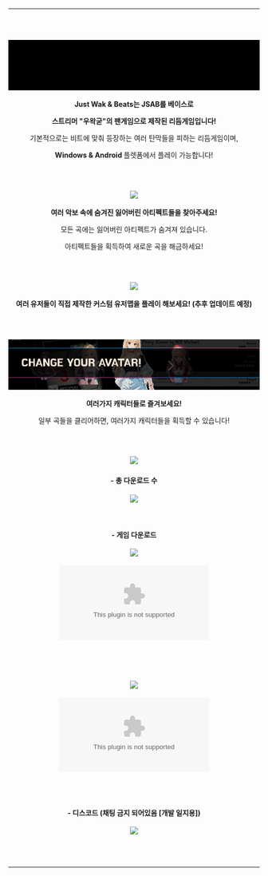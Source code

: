<div align = "center">
  

#
  
-----------------------------


</br></br>
  
<img src = "imgs/comp1.gif"></br>

  
<b> Just Wak & Beats는 JSAB를 베이스로

스트리머 "우왁굳"의 팬게임으로 제작된 리듬게임입니다! </b>

기본적으로는 비트에 맞춰 등장하는 여러 탄막들을 피하는 리듬게임이며, 

<b> Windows & Android </b> 플렛폼에서 플레이 가능합니다!
  
</br></br>


  
<img src = "imgs/comp2.gif"></br>

<b> 여러 악보 속에 숨겨진 잃어버린 아티펙트들을 찾아주세요! </b>

모든 곡에는 잃어버린 아티펙트가 숨겨져 있습니다.

아티펙트들을 획득하여 새로운 곡을 해금하세요!
  
</br></br>


  
<img src = "imgs/comp3.gif"></br>

<b> 여러 유저들이 직접 제작한 커스텀 유저맵을 플레이 해보세요! (추후 업데이트 예정) </b>

</br></br>



  
<img src = "imgs/comp4.gif"></br>

<b> 여러가지 캐릭터들로 즐겨보세요! </b>

일부 곡들을 클리어하면, 여러가지 캐릭터들을 획득할 수 있습니다!
  
</br></br>



  
<img src = "imgs/spr_W.png">

#### - 총 다운로드 수

![](https://img.shields.io/github/downloads/ABER1047/Just_Wak_and_Beats/total?color=866AFF)

</br>

#### - 게임 다운로드 

<img src = "https://i.namu.wiki/i/LAfQUu8A99Hbq5VlgIkbrB9ZFzat7t2zAhfzcQgSJZdTO9P9QXA6yRpbB6tvkUA3Ziw3x-LBYiScDn-8ehcfmG4SneqbWK5RuLmUDxWyPTPjsSwa67nrsadvDOW0vHghql7eFYEk8MwRW5V-ok2yhw.svg"></br>

[![](https://img.shields.io/github/downloads/ABER1047/Just_Wak_and_Beats/CBT4.0/Just.Wak.and.Beats.4.0.apk?color=98FF6A&label=Download&style=for-the-badge)](https://github.com/ABER1047/Just_Wak_and_Beats/releases/download/CBT4.0/Just.Wak.and.Beats.4.0.apk)


</br></br></br>

<img src = "https://i.namu.wiki/i/Tm1ueyPBwuBus_eFjlRuj27m8HViwE18BG_bhORWtD8ku8qByWu-7K65Tfg_gbW9lX20wj4szrUXboKMMbCEaEKG8qXobpjnYhQK9_hQptsXIQweZKXfbWEivr2jO6azf6yNyvT-6_CfBPsIVdRYJA.svg"></br>

[![](https://img.shields.io/github/downloads/ABER1047/Just_Wak_and_Beats/CBT4.0/Just.Wak.and.Beats.Beta.4.0.zip?color=6AE2FF&label=Download&style=for-the-badge)](https://github.com/ABER1047/Just_Wak_and_Beats/releases/download/CBT4.0/Just.Wak.and.Beats.Beta.4.0.zip)

</br></br>

#### - 디스코드 (채팅 금지 되어있음 [개발 일지용])

[![](https://discordapp.com/api/guilds/958378000414568558/embed.png?style=banner2)](https://discord.gg/hzbCTRemqq)

</br></br>


</div>

-----------------------------
##
